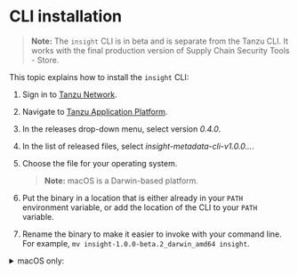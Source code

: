# CLI installation

>**Note:** The `insight` CLI is in beta and is separate from the Tanzu CLI.
>It works with the final production version of Supply Chain Security Tools - Store.

This topic explains how to install the `insight` CLI:

1. Sign in to [Tanzu Network](https://network.tanzu.vmware.com/).
1. Navigate to [Tanzu Application Platform](https://network.tanzu.vmware.com/products/tanzu-application-platform/).
1. In the releases drop-down menu, select version *0.4.0*.
1. In the list of released files, select *insight-metadata-cli-v1.0.0...*.
1. Choose the file for your operating system.
    
    >**Note:** macOS is a Darwin-based platform.
    
1. Put the binary in a location that is either already in your `PATH` environment variable,
or add the location of the CLI to your `PATH` variable.
1. Rename the binary to make it easier to invoke with your command line.
For example, `mv insight-1.0.0-beta.2_darwin_amd64 insight`.

<details><summary>macOS only:</summary>
<br/>

macOS does not recognize that the insight binary is safe to run because Apple has not signed it. To allow your computer to run the binary, perform the following steps:

1. In the command line, run:

    ```
    insight version
    ```
    A pop-up appears to notify you that the program is not trusted.

1. Open **System Preferences** > **Security & Privacy** > **General**.
1. Under **Allow apps identified from**, ensure the **App store and identified developers** radio button is selected.
1. Re-run the insight binary until an **Allow** button appears under the **Allow apps identified from** section, and then click **Allow**.
</details>
<br>
<br>
